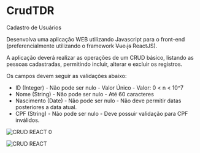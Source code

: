 # CrudTDR
Cadastro de Usuários

Desenvolva uma aplicação WEB utilizando Javascript para o front-end (preferencialmente utilizando o framework <s>Vue.js</s> ReactJS).

A aplicação deverá realizar as operações de um CRUD básico, listando as pessoas cadastradas, permitindo incluir, alterar e excluir os registros.

Os campos devem seguir as validações abaixo:
- ID (Integer)
       - Não pode ser nulo
       - Valor Único
       - Valor: 0 < n < 10^7
- Nome (String)
       - Não pode ser nulo
       - Até 60 caracteres
- Nascimento (Date)
       - Não pode ser nulo
       - Não deve permitir datas posteriores a data atual.
- CPF (String)
       - Não pode ser nulo
       - Deve possuir validação para CPF inválidos.  

![CRUD REACT 0](https://user-images.githubusercontent.com/86749686/151852357-1712a3a6-16b5-45ff-8a5c-0b4fcb4332b7.png)

![CRUD REACT](https://user-images.githubusercontent.com/86749686/151852575-6d03edbd-0daa-4684-a8cf-758a453c3e44.png)

